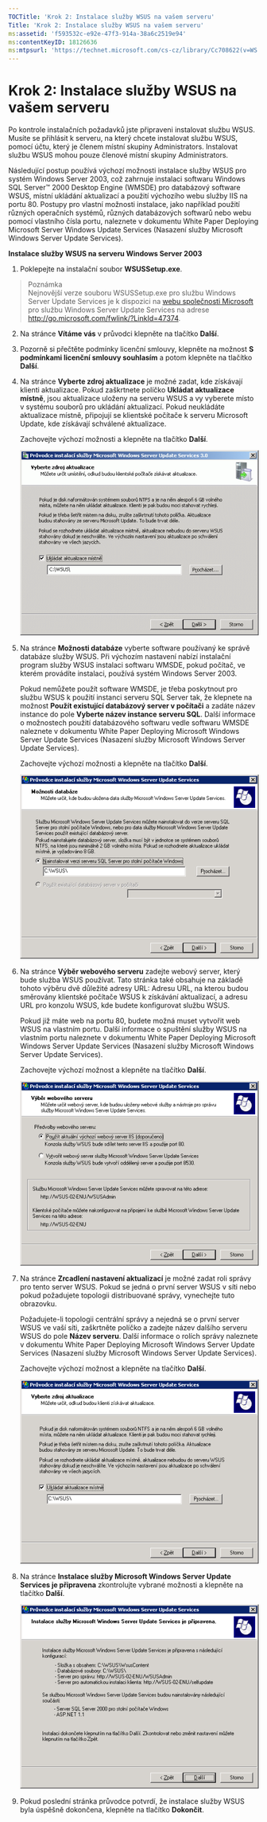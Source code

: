 ```yaml
---
TOCTitle: 'Krok 2: Instalace služby WSUS na vašem serveru'
Title: 'Krok 2: Instalace služby WSUS na vašem serveru'
ms:assetid: 'f593532c-e92e-47f3-914a-38a6c2519e94'
ms:contentKeyID: 18126636
ms:mtpsurl: 'https://technet.microsoft.com/cs-cz/library/Cc708622(v=WS.10)'
---
```


Krok 2: Instalace služby WSUS na vašem serveru
==============================================

Po kontrole instalačních požadavků jste připraveni instalovat službu WSUS. Musíte se přihlásit k serveru, na který chcete instalovat službu WSUS, pomocí účtu, který je členem místní skupiny Administrators. Instalovat službu WSUS mohou pouze členové místní skupiny Administrators.

Následující postup používá výchozí možnosti instalace služby WSUS pro systém Windows Server 2003, což zahrnuje instalaci softwaru Windows SQL Server™ 2000 Desktop Engine (WMSDE) pro databázový software WSUS, místní ukládání aktualizací a použití výchozího webu služby IIS na portu 80. Postupy pro vlastní možnosti instalace, jako například použití různých operačních systémů, různých databázových softwarů nebo webu pomocí vlastního čísla portu, naleznete v dokumentu White Paper Deploying Microsoft Server Windows Update Services (Nasazení služby Microsoft Windows Server Update Services).

**Instalace služby WSUS na serveru Windows Server 2003**
1.  Poklepejte na instalační soubor **WSUSSetup.exe**.

> Poznámka     
> Nejnovější verze souboru WSUSSetup.exe pro službu Windows Server Update Services je k dispozici na [webu společnosti Microsoft](http://go.microsoft.com/fwlink/?linkid=47374) pro službu Windows Server Update Services na adrese http://go.microsoft.com/fwlink/?LinkId=47374. 

2.  Na stránce **Vítáme vás** v průvodci klepněte na tlačítko **Další**.

3.  Pozorně si přečtěte podmínky licenční smlouvy, klepněte na možnost **S podmínkami licenční smlouvy souhlasím** a potom klepněte na tlačítko **Další**.

4.  Na stránce **Vyberte zdroj aktualizace** je možné zadat, kde získávají klienti aktualizace. Pokud zaškrtnete políčko **Ukládat aktualizace místně**, jsou aktualizace uloženy na serveru WSUS a vy vyberete místo v systému souborů pro ukládání aktualizací. Pokud neukládáte aktualizace místně, připojují se klientské počítače k serveru Microsoft Update, kde získávají schválené aktualizace.

    Zachovejte výchozí možnosti a klepněte na tlačítko **Další**.

    ![](images/Cc708622.fa6ac6a6-6814-4b7e-96e8-e08af5e534b8(WS.10).gif)

5.  Na stránce **Možnosti databáze** vyberte software používaný ke správě databáze služby WSUS. Při výchozím nastavení nabízí instalační program služby WSUS instalaci softwaru WMSDE, pokud počítač, ve kterém provádíte instalaci, používá systém Windows Server 2003.

    Pokud nemůžete použít software WMSDE, je třeba poskytnout pro službu WSUS k použití instanci serveru SQL Server tak, že klepnete na možnost **Použít existující databázový server v počítači** a zadáte název instance do pole **Vyberte název instance serveru SQL**. Další informace o možnostech použití databázového softwaru vedle softwaru WMSDE naleznete v dokumentu White Paper Deploying Microsoft Windows Server Update Services (Nasazení služby Microsoft Windows Server Update Services).

    Zachovejte výchozí možnosti a klepněte na tlačítko **Další**.

    ![](images/Cc708622.bc0b73ad-b338-437c-a3c7-0299e819840d(WS.10).gif)

6.  Na stránce **Výběr webového serveru** zadejte webový server, který bude služba WSUS používat. Tato stránka také obsahuje na základě tohoto výběru dvě důležité adresy URL: Adresu URL, na kterou budou směrovány klientské počítače WSUS k získávání aktualizací, a adresu URL pro konzolu WSUS, kde budete konfigurovat službu WSUS.

    Pokud již máte web na portu 80, budete možná muset vytvořit web WSUS na vlastním portu. Další informace o spuštění služby WSUS na vlastním portu naleznete v dokumentu White Paper Deploying Microsoft Windows Server Update Services (Nasazení služby Microsoft Windows Server Update Services).

    Zachovejte výchozí možnost a klepněte na tlačítko **Další**.

    ![](images/Cc708622.64ed7643-a050-4f54-bf9f-04cf7931adc0(WS.10).gif)

7.  Na stránce **Zrcadlení nastavení aktualizací** je možné zadat roli správy pro tento server WSUS. Pokud se jedná o první server WSUS v síti nebo pokud požadujete topologii distribuované správy, vynechejte tuto obrazovku.

    Požadujete-li topologii centrální správy a nejedná se o první server WSUS ve vaší síti, zaškrtněte políčko a zadejte název dalšího serveru WSUS do pole **Název serveru**. Další informace o rolích správy naleznete v dokumentu White Paper Deploying Microsoft Windows Server Update Services (Nasazení služby Microsoft Windows Server Update Services).

    Zachovejte výchozí možnost a klepněte na tlačítko **Další**.

    ![](images/Cc708622.f26e09d5-983c-418d-8511-8960850403ef(WS.10).gif)

8.  Na stránce **Instalace služby Microsoft Windows Server Update Services je připravena** zkontrolujte vybrané možnosti a klepněte na tlačítko **Další**.

    ![](images/Cc708622.20de7d09-3d30-4867-9253-6f353dd1923d(WS.10).gif)

9.  Pokud poslední stránka průvodce potvrdí, že instalace služby WSUS byla úspěšně dokončena, klepněte na tlačítko **Dokončit**.
